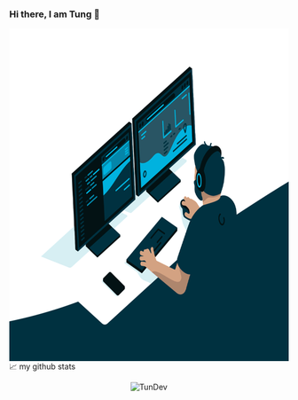 ### Hi there, I am Tung 👋 

<img align="right" alt="GIF" src="https://github.com/TunDev-vn/TunDev-vn/blob/main/code.gif?raw=true" width="800" height="600" />


📈 my github stats

<p align="center"> <img src="https://github-readme-stats.vercel.app/api?username=TunDev-vn&theme=gotham&hide_border=false&include_all_commits=false&count_private=false" alt="TunDev" />
